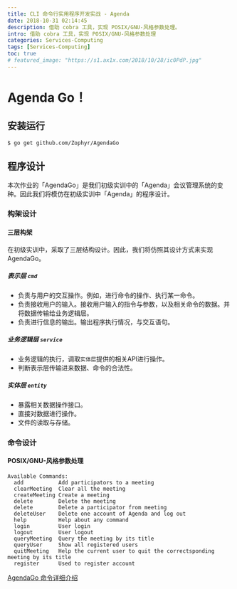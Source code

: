 ```yaml
---
title: CLI 命令行实用程序开发实战 - Agenda
date: 2018-10-31 02:14:45
description: 借助 cobra 工具，实现 POSIX/GNU-风格参数处理。
intro: 借助 cobra 工具，实现 POSIX/GNU-风格参数处理
categories: Services-Computing
tags: [Services-Computing]
toc: true
# featured_image: "https://s1.ax1x.com/2018/10/28/ic0PdP.jpg"
---
```


# Agenda Go！

## 安装运行

```shell
$ go get github.com/Zophyr/AgendaGo
```

## 程序设计

本次作业的「AgendaGo」是我们初级实训中的「Agenda」会议管理系统的变种。因此我们将模仿在初级实训中「Agenda」的程序设计。

### 构架设计

#### 三层构架

在初级实训中，采取了三层结构设计。因此，我们将仿照其设计方式来实现AgendaGo。

##### 表示层 `cmd`

- 负责与用户的交互操作。例如，进行命令的操作、执行某一命令。
- 负责接收用户的输入。接收用户输入的指令与参数，以及相关命令的数据。并将数据传输给业务逻辑层。
- 负责进行信息的输出。输出程序执行情况，与交互语句。

##### 业务逻辑层 `service`

- 业务逻辑的执行，调取`实体层`提供的相关API进行操作。
- 判断表示层传输进来数据、命令的合法性。

##### 实体层 `entity`

- 暴露相关数据操作接口。
- 直接对数据进行操作。
- 文件的读取与存储。

### 命令设计

#### POSIX/GNU-风格参数处理

```shell
Available Commands:
  add           Add participators to a meeting
  clearMeeting  Clear all the meeting
  createMeeting Create a meeting
  delete        Delete the meeting
  delete        Delete a participator from meeting
  deleteUser    Delete one account of Agenda and log out
  help          Help about any command
  login         User login
  logout        User logout
  queryMeeting  Query the meeting by its title
  queryUser     Show all registered users
  quitMeeting   Help the current user to quit the correctsponding meeting by its title
  register      Used to register account
```

[AgendaGo 命令详细介绍](https://github.com/Zophyr/AgendaGo/blob/master/cmd-design.md)